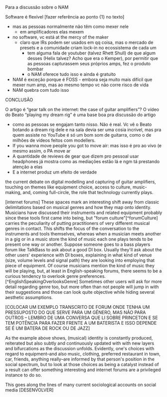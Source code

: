 Para a discussão sobre o NAM

Software é flexível [fazer referência ao ponto {1} no texto]
- mas as pessoas normalmente não têm como mexer nele
    - em amplificadores elas mexem
- no software, vc está at the mercy of the maker
    - claro que IRs podem ser usados em qq coisa, mas o mercado de presets e a comunidade criam lock-in no ecossistema de cada um
        - tem alguma fala de youtuber (talvez Rhett Shull) de que algum desses (Helix talvez? Acho que era o Kemper), por permitir que as pessoas capturassem seus próprios amps, fez o produto bombar
        - o NAM oferece tudo isso e ainda é gratuito
- NAM é exceção porque é FOSS - embora seja muito mais difícil que mexer num amp, mas ao mesmo tempo vc não corre risco de vida
- NAM quebra com tudo isso




CONCLUSÃO



O artigo é “gear talk on the internet: the case of guitar amplifiers”? O vídeo do Beato “playing my dream rig” é uma base boa pra discussão do artigo 
- como as pessoas se engajam tanto nisso. Não é real. Vc vê o Beato botando a dream rig dele e na sala devia ser uma cosia incrível, mas pra quem assiste no YouTube é só um bom som de guitarra, como o de milhões de vídeos feitos com modellers. 
- If you wanna move people you got to move air: mas isso é pro ao vivo (e mesmo assim, o PA move ar
- A quantidade de reviews de gear que dizem pro pessoal usar headphones já mostra como as mediações estão lá e ngm tá prestando atenção a elas
- E a internet produz um efeito de verdade 

the current debate on digital modelling and capturing of guitar amplifiers, touching on themes like equipment choice, access to culture, music-making, and, coming full-circle, the role that technology currently plays.


[internet forums] These spaces mark an interesting shift away from classic delimitations based on musical genres and how they map onto identity. Musicians have discussed their instruments and related equipment probably since these tools first came into being, but "forum culture"[^forumCulture] carries the peculiarity of putting practitioners of very different musical genres in contact. This shifts the focus of the conversation to the instruments and tools themselves, whereas when a musician meets another in a gig or in a music store the kind of music each one plays tends to be present one way or another. Suppose someone goes to a bass players forum like TalkBass to ask about a good DI box. Usually they'll ask about the other users' experience with DI boxes, explaining in what kind of venue (size, volume levels and signal path) they are looking into employing that piece of equipment. Of course musicians mention the kind of music they will be playing, but, at least in English-speaking forums, there seems to be a curious tendency to overlook genre preferences.[^EnglishSpeakingOverlooksGenre] Sometimes other users will ask for more detail regarding genre too, but more often than not people will jump in with their suggestions and those can look quite objective while hiding several aesthetic assumptions.

[COLOCAR UM EXEMPLO TRANSCRITO DE FORUM ONDE TENHA UM PRESSUPOSTO DO QUE SERVE PARA UM GÊNERO, MAS NÃO PARA OUTROS – LEMBRO DE UMA CONVERSA QUE LI SOBRE PRINCETON E SE TEM POTÊNCIA PARA FAZER FRENTE A UM BATERISTA E ISSO DEPENDE SE É UM BATERA DE ROCK OU DE JAZZ]

As the example above shows, (musical) identity is constantly produced, reiterated but also subtly and continuously updated with with new layers and bifurcations as the discussion unfolds. Evidently, one's choices with regard to equipment–and also music, clothing, preferred restaurant in town, car, friends, anything really–are informed by that person's position in the social spectrum, but to look at those choices as being a catalyst instead of a result can offer something interesting and internet forums are a privileged instance to do so.

This goes along the lines of many current sociological accounts on social media [DESENVOLVER]
